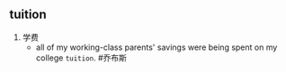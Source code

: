 ## tuition
1. 学费
   * all of my working-class parents' savings were being spent on my college `tuition`. #乔布斯 